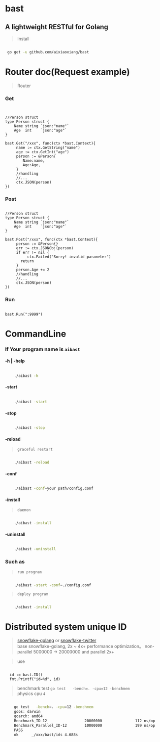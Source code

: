 # bast

## A lightweight RESTful  for Golang


> Install

``` bash

 go get -u github.com/aixiaoxiang/bast

 ```

# Router doc(Request example)

> Router
 

### Get

``` golang


//Person struct 
type Person struct {
	Name string `json:"name"`
	Age  int    `json:"age"` 
}

bast.Get("/xxx", func(ctx *bast.Context){
     name := ctx.GetString("name")
     age := ctx.GetInt("age") 
     person := &Person{
        Name:name,
        Age:Age, 
     }
     //handling
     //...
     ctx.JSON(person)
})

```
 

### Post

``` golang

//Person struct 
type Person struct {
	Name string `json:"name"`
	Age  int    `json:"age"` 
} 

bast.Post("/xxx", func(ctx *bast.Context){
     person := &Person{}  
     err := ctx.JSONObj(person)
     if err != nil {
          ctx.Failed("Sorry! invalid parameter")
	   return
     }
     person.Age += 2
     //handling
     //...
     ctx.JSON(person)
}) 

```

### Run 

``` golang

bast.Run(":9999")

```
  

# CommandLine

### If Your program name is ``` aibast ```

#### -h | -help

``` bash

    ./aibast -h

```

#### -start   

``` bash

    ./aibast -start

```

#### -stop

``` bash

    ./aibast -stop

```

#### -reload    

> ``` graceful restart  ```

``` bash

    ./aibast -reload

```

#### -conf 

``` bash

    ./aibast -conf=your path/config.conf 

```


#### -install 

> ``` daemon ```


``` bash

    ./aibast -install

```


#### -uninstall 

``` bash

    ./aibast -uninstall

```


### Such as

> ``` run program ```


``` bash  

    ./aibast -start -conf=./config.conf 

```


> ``` deploy program ```


``` bash  

    ./aibast -install

```

# Distributed system unique ID    

> [snowflake-golang](https://github.com/bwmarrin/snowflake)  or [snowflake-twitter](https://github.com/twitter/snowflake)   
base snowflake-golang, 2x ~ 4x+ performance optimization。 non-parallel 5000000 -> 20000000 and parallel  2x+ 

> use

``` golang

  id := bast.ID()
  fmt.Printf("id=%d", id)

```

> benchmark test ``` go test   -bench=. -cpu=12 -benchmem ```   
physics cpu ``` 4 ```

``` bash

    go test   -bench=. -cpu=12 -benchmem 
    goos: darwin
    goarch: amd64 
    Benchmark_ID-12                 20000000               112 ns/op              16 B/op          1 allocs/op
    Benchmark_Parallel_ID-12        10000000               199 ns/op              16 B/op          1 allocs/op
    PASS
    ok      _/xxx/bast/ids 4.688s

```
